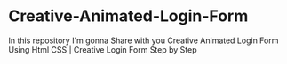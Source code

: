 # Creative-Animated-Login-Form
In this  repository  I'm gonna Share with you Creative Animated Login Form Using Html CSS | Creative Login Form Step by Step
